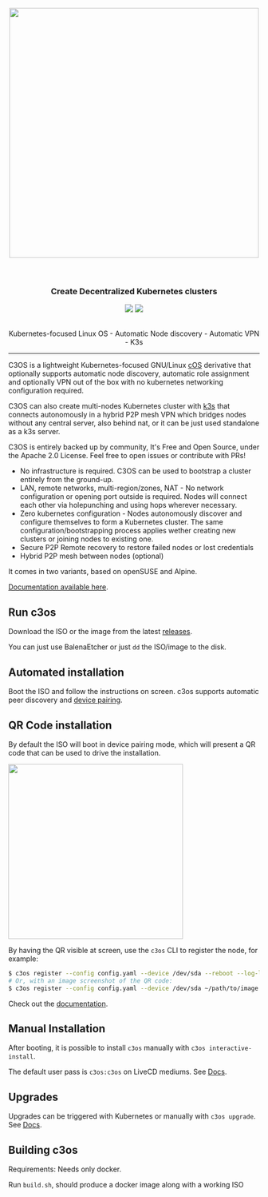 <h1 align="center">
  <br>
     <img src="https://user-images.githubusercontent.com/2420543/153508410-a806a385-ae3e-417e-b87e-7472f21689e3.png" width=500>
	<br>
<br>
</h1>

<h3 align="center">Create Decentralized Kubernetes clusters </h3>
<p align="center">
  <a href="https://github.com/c3os-io/c3os/issues"><img src="https://img.shields.io/github/issues/c3os-io/c3os"></a>
  <a href="https://quay.io/repository/c3os/c3os"> <img src="https://quay.io/repository/mudler/c3os/status"></a>
</p>

<p align="center">
	 <br>
    Kubernetes-focused Linux OS - Automatic Node discovery - Automatic VPN - K3s
</p>

<hr>

C3OS is a lightweight Kubernetes-focused GNU/Linux [cOS](https://github.com/rancher-sandbox/cOS-toolkit) derivative that optionally supports automatic node discovery, automatic role assignment and optionally VPN out of the box with no kubernetes networking configuration required. 

C3OS can also create multi-nodes Kubernetes cluster with [k3s](https://k3s.io) that connects autonomously in a hybrid P2P mesh VPN which bridges nodes without any central server, also behind nat, or it can be just used standalone as a k3s server.

C3OS is entirely backed up by community, It's Free and Open Source, under the Apache 2.0 License. Feel free to open issues or contribute with PRs!

- No infrastructure is required. C3OS can be used to bootstrap a cluster entirely from the ground-up.
- LAN, remote networks, multi-region/zones, NAT - No network configuration or opening port outside is required. Nodes will connect each other via holepunching and using hops wherever necessary.
- Zero kubernetes configuration - Nodes autonomously discover and configure themselves to form a Kubernetes cluster. The same configuration/bootstrapping process applies wether creating new clusters or joining nodes to existing one.
- Secure P2P Remote recovery to restore failed nodes or lost credentials
- Hybrid P2P mesh between nodes (optional)

It comes in two variants, based on openSUSE and Alpine.

[Documentation available here](https://docs.c3os.io).

## Run c3os

Download the ISO or the image from the latest [releases](https://github.com/c3os-io/c3os/releases).

You can just use BalenaEtcher or just `dd` the ISO/image to the disk.

## Automated installation

Boot the ISO and follow the instructions on screen. c3os supports automatic peer discovery and [device pairing](https://docs.c3os.io/installation/device_pairing/).

## QR Code installation

By default the ISO will boot in device pairing mode, which will present a QR code that can be used to drive the installation.


<img src="https://user-images.githubusercontent.com/2420543/153488321-07e63e5f-d9e3-48ce-b551-8b457ece14a9.png" height="350">

By having the QR visible at screen, use the `c3os` CLI to register the node, for example:

```bash
$ c3os register --config config.yaml --device /dev/sda --reboot --log-level debug
# Or, with an image screenshot of the QR code:
$ c3os register --config config.yaml --device /dev/sda ~/path/to/image.png
```

Check out the [documentation](https://docs.c3os.io).

## Manual Installation

After booting, it is possible to install `c3os` manually with `c3os interactive-install`.

The default user pass is `c3os:c3os` on LiveCD mediums. See [Docs](https://docs.c3os.io/installation/manual/).

## Upgrades

Upgrades can be triggered with Kubernetes or manually with `c3os upgrade`. See [Docs](https://docs.c3os.io/after_install/upgrades/).

## Building c3os

Requirements: Needs only docker.

Run `build.sh`, should produce a docker image along with a working ISO
